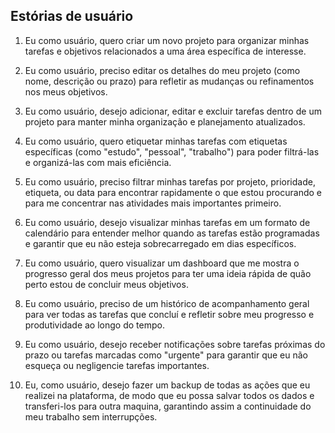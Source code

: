 ## Estórias de usuário 


1) Eu como usuário, quero criar um novo projeto para organizar minhas tarefas e objetivos relacionados a uma área específica de interesse.

2) Eu como usuário, preciso editar os detalhes do meu projeto (como nome, descrição ou prazo) para refletir as mudanças ou refinamentos nos meus objetivos.

3) Eu como usuário, desejo adicionar, editar e excluir tarefas dentro de um projeto para manter minha organização e planejamento atualizados.

4) Eu como usuário, quero etiquetar minhas tarefas com etiquetas específicas (como "estudo", "pessoal", "trabalho") para poder filtrá-las e organizá-las com mais eficiência.

5) Eu como usuário, preciso filtrar minhas tarefas por projeto, prioridade, etiqueta, ou data para encontrar rapidamente o que estou procurando e para me concentrar nas atividades mais importantes primeiro.

6) Eu como usuário, desejo visualizar minhas tarefas em um formato de calendário para entender melhor quando as tarefas estão programadas e garantir que eu não esteja sobrecarregado em dias específicos.

7) Eu como usuário, quero visualizar um dashboard que me mostra o progresso geral dos meus projetos para ter uma ideia rápida de quão perto estou de concluir meus objetivos.

8) Eu como usuário, preciso de um histórico de acompanhamento geral para ver todas as tarefas que concluí e refletir sobre meu progresso e produtividade ao longo do tempo.

9) Eu como usuário, desejo receber notificações sobre tarefas próximas do prazo ou tarefas marcadas como "urgente" para garantir que eu não esqueça ou negligencie tarefas importantes.

10) Eu, como usuário, desejo fazer um backup de todas as ações que eu realizei na plataforma, de modo que eu possa salvar todos os dados e transferi-los para outra maquina, garantindo assim a continuidade do meu trabalho sem interrupções.

